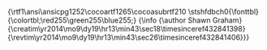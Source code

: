 \{\rtf1\ansi\ansicpg1252\cocoartf1265\cocoasubrtf210 \stshfdbch0\{\fonttbl\}
\{\colortbl;\red255\green255\blue255;\} \{\info \{\author Shawn Graham\}
\{\creatim\yr2014\mo9\dy19\hr13\min43\sec18\timesinceref432841398\}
\{\revtim\yr2014\mo9\dy19\hr13\min43\sec26\timesinceref432841406\}\}\}

